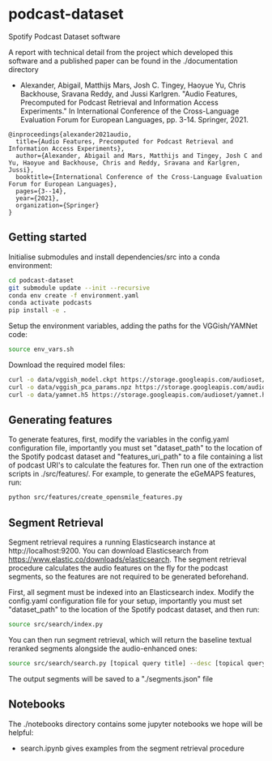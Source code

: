 # podcast-dataset

Spotify Podcast Dataset software

A report with technical detail from the project which developed this software and a published paper can be found in the ./documentation directory

- Alexander, Abigail, Matthijs Mars, Josh C. Tingey, Haoyue Yu, Chris Backhouse, Sravana Reddy, and Jussi Karlgren. "Audio Features, Precomputed for Podcast Retrieval and Information Access Experiments." In International Conference of the Cross-Language Evaluation Forum for European Languages, pp. 3-14. Springer, 2021.

```
@inproceedings{alexander2021audio,
  title={Audio Features, Precomputed for Podcast Retrieval and Information Access Experiments},
  author={Alexander, Abigail and Mars, Matthijs and Tingey, Josh C and Yu, Haoyue and Backhouse, Chris and Reddy, Sravana and Karlgren, Jussi},
  booktitle={International Conference of the Cross-Language Evaluation Forum for European Languages},
  pages={3--14},
  year={2021},
  organization={Springer}
}
```

## Getting started

Initialise submodules and install dependencies/src into a conda environment:

```bash
cd podcast-dataset
git submodule update --init --recursive
conda env create -f environment.yaml
conda activate podcasts
pip install -e .
```

Setup the environment variables, adding the paths for the VGGish/YAMNet code:

```bash
source env_vars.sh
```

Download the required model files:

```bash
curl -o data/vggish_model.ckpt https://storage.googleapis.com/audioset/vggish_model.ckpt
curl -o data/vggish_pca_params.npz https://storage.googleapis.com/audioset/vggish_pca_params.npz
curl -o data/yamnet.h5 https://storage.googleapis.com/audioset/yamnet.h5
```

## Generating features

To generate features, first, modify the variables in the config.yaml configuration file, importantly you must set "dataset_path" to the location of the Spotify podcast dataset and "features_uri_path" to a file containing a list of podcast URI's to calculate the features for. Then run one of the extraction scripts in ./src/features/. For example, to generate the eGeMAPS features, run:

```bash
python src/features/create_opensmile_features.py
```

## Segment Retrieval

Segment retrieval requires a running Elasticsearch instance at http://localhost:9200. You can download Elasticsearch from https://www.elastic.co/downloads/elasticsearch. The segment retrieval procedure calculates the audio features on the fly for the podcast segments, so the features are not required to be generated beforehand.

First, all segment must be indexed into an Elasticsearch index. Modify the config.yaml configuration file for your setup, importantly you must set "dataset_path" to the location of the Spotify podcast dataset, and then run:

```bash
source src/search/index.py
```

You can then run segment retrieval, which will return the baseline textual reranked segments alongside the audio-enhanced ones:

```bash
source src/search/search.py [topical query title] --desc [topical query description] -n [number of segments to retrieve]
```

The output segments will be saved to a "./segments.json" file

## Notebooks

The ./notebooks directory contains some jupyter notebooks we hope will be helpful:

- search.ipynb gives examples from the segment retrieval procedure


